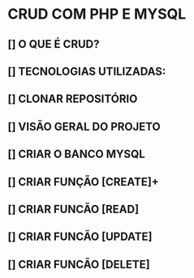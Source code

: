 # CRUD COM PHP E MYSQL

## [] O QUE É CRUD?
## [] TECNOLOGIAS UTILIZADAS:
## [] CLONAR REPOSITÓRIO
## [] VISÃO GERAL DO PROJETO
## [] CRIAR O BANCO MYSQL
## [] CRIAR FUNÇÃO [CREATE]+
## [] CRIAR FUNCÃO [READ]
## [] CRIAR FUNCÃO [UPDATE]
## [] CRIAR FUNCÃO [DELETE]

